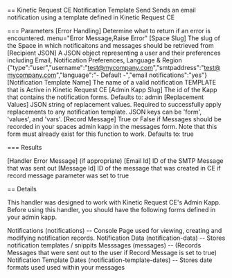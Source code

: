 == Kinetic Request CE Notification Template Send
Sends an email notification using a template defined in Kinetic Request CE

=== Parameters
[Error Handling]
  Determine what to return if an error is encountered.  menu="Error Message,Raise Error"
[Space Slug]
  The slug of the Space in which notificaitons and messages should be retrieved from
[Recipient JSON]
  A JSON object representing a user and their preferences including Email, Notification Preferences, Language & Region
  {"type":"user","username":"test@mycompany.com","smtpaddress":"test@mycompany.com","language":"- Default -","email notifications":"yes"} 
[Notification Template Name]
  The name of a valid notification TEMPLATE that is Active in Kinetic Request CE
[Admin Kapp Slug]
  The id of the Kapp that contains the notification forms. Defaults to: admin
[Replacement Values]
  JSON string of replacement values. Required to successfully apply replacements 
  to any notification template.  JSON keys can be 'form', 'values', and 'vars'.
[Record Message]
  True or False if Messages should be recorded in your spaces admin kapp in the messages form.
  Note that this form must already exist for this function to work. Defaults to: true

=== Results

[Handler Error Message] (if appropriate)
[Email Id]
  ID of the SMTP Message that was sent out
[Message Id]
  ID of the message that was created in CE if record message parameter was set to true

	   
== Details

This handler was designed to work with Kinetic Request CE's Admin Kapp. 
Before using this handler, you should have the following forms defined in your admin kapp.

Notifications (notifications) -- Console Page used for viewing, creating and modifying notification records.
Notification Data (notification-data) -- Stores notification templates / snippits
Messsages (messages) -- (Records Messages that were sent out to the user if Record Message is set to true)
Notification Template Dates (notification-template-dates)  -- Stores date formats used used within your messages


